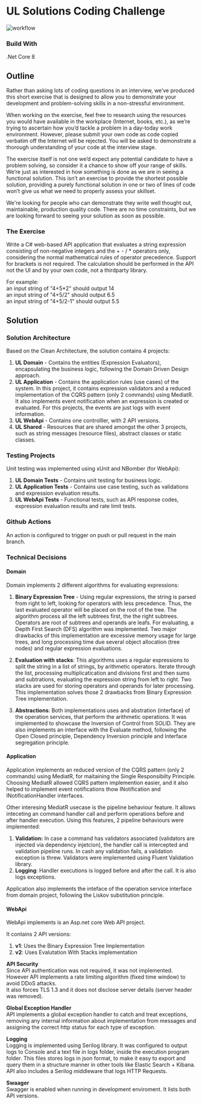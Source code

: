 # UL Solutions Coding Challenge
![workflow](https://github.com/gabriel301/ULSolutionsCodingChallenge/actions/workflows/dotnet.yml/badge.svg?brach=main)

### Build With
.Net Core 8

## Outline
<p>Rather than asking lots of coding questions in an interview, we’ve produced this short exercise that is designed to allow you to demonstrate your development and problem-solving skills in a non-stressful environment. </p>
  
<p>When working on the exercise, feel free to research using the resources you would have available in the workplace (Internet, books, etc.), as we’re trying to ascertain how you’d tackle a problem in a day-today work environment. However, please submit your own code as code copied verbatim off the Internet will be rejected. You will be asked to demonstrate a thorough understanding of your code at the interview stage.</p>

<p>The exercise itself is not one we’d expect any potential candidate to have a problem solving, so consider it a chance to show off your range of skills. We’re just as interested in how something is done as we are in seeing a functional solution. This isn’t an exercise to provide the shortest possible solution, providing a purely functional solution in one or two of lines of code won’t give us what we need to properly assess your skillset.</p> 

<p>We're looking for people who can demonstrate they write well thought out, maintainable, production quality code. There are no time constraints, but we are looking forward to seeing your solution as soon as possible. </p>

### The Exercise
<p>Write a C# web-based API application that evaluates a string expression consisting of non-negative integers and the + - / * operators only, considering the normal mathematical rules of operator precedence. Support for brackets is not required. The calculation should be performed in the API not the UI and by your own code, not a thirdparty library. </p>

<p>For example:
<br>an input string of "4+5*2" should output 14
<br>an input string of "4+5/2" should output 6.5
<br>an input string of "4+5/2-1" should output 5.5
</p>

## Solution
### Solution Architecture
Based on the Clean Architecture, the solution contains 4 projects:

1. **UL Domain** - Contains the entities (Expression Evaluators), encapsulating the business logic, following the Domain Driven Design approach.
 2. **UL Application** -  Contains the application rules (use cases) of the system. In this project, it contains expression validators and a reduced implementation of the CQRS pattern (only 2 commands) using MediatR. It also implements event notification when an expression is created or evaluated. For this projects, the events are just logs with event information.
 3.  **UL WebApi** -  Contains one controlller, with 2 API versions.
 4. **UL Shared** - Resources that are shared amongst the other 3 projects, such as string messages (resource files), abstract classes or static classes.

### Testing Projects
Unit testing was implemented using xUnit and NBomber (for WebApi):
 1. **UL Domain Tests** - Contains unit testing for business logic.
 2. **UL Application Tests** - Contains use case testing, such as validations and expression evaluation results.
 3. **UL WebApi Tests** - Functional tests, such as API response codes, expression evaluation results and rate limit tests.

### Github Actions
An action is configured to trigger on push or pull request in the main branch.

### Technical Decisions
#### Domain
Domain implements 2 different algorithms for evaluating expressions:

 1. **Binary Expression Tree** - Using regular expressions, the string is parsed from right to left, looking for operators with less precedence. Thus, the last evaluated operator will be placed on the root of the tree. The algorithm process all the left subtrees first, the the right subtrees. Operators are root of subtrees and operands are leafs. For evaluating, a Depth First Search (DFS) algorithm was implemented. Two major drawbacks of this implementation are excessive memory usage for large trees, and long processing time due several object allocation (tree nodes) and regular expression evaluations.
    
 1. **Evaluation with stacks**: This algorithms uses a regular expressions to split the string in a list of strings, by arithmetic operators. Iterate through the list, processing multiplicatication and divisions first and then sums and subtrations, evaluating the expression string from left to right. Two stacks are used for storing operators and operands for later processing. This implementation solves those 2 drawbacks from Binary Expression Tree implementation.

 3. **Abstractions**: Both implementations uses and abstration (interface) of the operation services, that perform the arithmetic operations. It was implemented to showcase the Inversion of Control from SOLID. They are also implements an interface with the Evaluate method, following the Open Closed principle, Dependency Inversion principle and Interface segregation principle.

#### Application
<p>Application implements an reduced version of the CQRS pattern (only 2 commands) using MediatR, for maitaining the Single Responsibilty Principle. Choosing MediatR allowed CQRS pattern implemention easier, and it also helped to implement event notifications thow INotification and INotificationHandler interfaces.</p>
<p> Other interesing MediatR usecase is the pipeline behaviour feature. It allows inteceting an command handler call and perform operations before and after handler execution. Using this features, 2 pipeline behaviours were implemented:

 1. **Validation:** In case a command has validators associated (validators are injected via dependency injetcion), the handler call is intercepted and validation pipeline runs. In cash any validation fails, a validation exception is threw. Validators were implemented using Fluent Validation library.
 2. **Logging**: Handler executions is logged before and after the call. It is also logs exceptions.

Application also implements the inteface of the operation service interface from domain project, following the Liskov substitution principle.</p>

#### WebApi
WebApi implements is an Asp.net core Web API project.

It contains 2 API versions:

 1. **v1**: Uses the Binary Expression Tree Implementation
 2. **v2**: Uses Evalutation With Stacks implementation

**API Security** <br>
Since API authentication was not required, it was not implemented. However API implements a rate limiting algorithm (fixed time window) to avoid DDoS attacks. <br>
It also forces TLS 1.3 and it does not disclose server details (server header was removed). 

**Global Exception Handler** <br>
API implements a global exception handler to catch and treat exceptions, removing any internal information about implementation from messages and assigning the correct http status for each type of exception.

**Logging** <br>
Logging is implemented using Serilog library. It was configured to output logs to Console and a text file in logs folder, inside the execution program folder. This files stores logs in json format, to make it easy to export and query them in a structure manner in other tools like Elastic Search + Kibana. API also includes a Serilog middleware that logs HTTP Requests.


**Swaager** <br>
Swagger is enabled when running in development enviroment. It lists both API versions.
